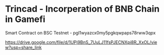 # Trincad - Incorperation of BNB Chain in Gamefi


Smart Contract on BSC Testnet - pgl1wyazcx0my5pgkqwpaps78rww3qpx

https://drive.google.com/file/d/1UPj9BnS_7UuLJ11fsPJECNXpi8R_XxOL/view?usp=share_link
